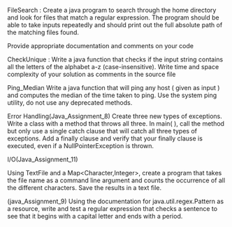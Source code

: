 FileSearch :
Create a java program to search through the home directory and look for files that match a regular expression. The program should be able to take inputs repeatedly and should print out the full absolute path of the matching files found.

Provide appropriate documentation and comments on your code


CheckUnique :
Write a java function that checks if the input string contains all the letters of the alphabet a-z (case-insensitive). Write time and space complexity of your solution as comments in the source file

Ping_Median
Write a java function that will ping any host ( given as input ) and computes the median of the time taken to ping.
Use the system ping utility, do not use any deprecated methods.

Error Handling(Java_Assignment_8)
Create three new types of exceptions. Write a class with a method that throws all three. In main( ), call the method but only use a single catch clause that will catch all three types of exceptions. Add a finally clause and verify that your finally clause is executed, even if a NullPointerException is thrown.


I/O(Java_Assignment_11)

Using TextFile and a Map<Character,Integer>, create a program that takes the file name as a command line argument and counts the occurrence of all the different characters. Save the results in a text file.


(java_Assignment_9)
Using the documentation for java.util.regex.Pattern as a resource, write and test a regular expression that checks a sentence to see that it begins with a capital letter and ends with a period.
